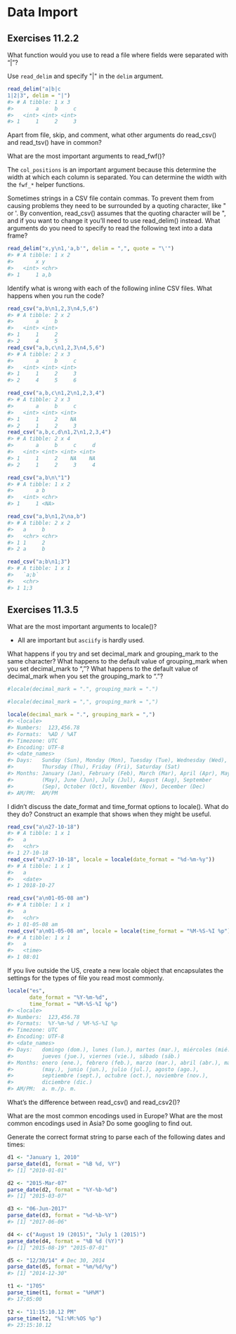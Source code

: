 
# Data Import



## Exercises 11.2.2

What function would you use to read a file where fields were separated with “|”?

Use `read_delim` and specify "|" in the `delim` argument.


```r
read_delim("a|b|c
1|2|3", delim = "|")
#> # A tibble: 1 x 3
#>       a     b     c
#>   <int> <int> <int>
#> 1     1     2     3
```

Apart from file, skip, and comment, what other arguments do read_csv() and read_tsv() have in common?

What are the most important arguments to read_fwf()?

The `col_positions` is an important argument because this determine the width at which each column is separated. You can determine the width with the `fwf_*` helper functions.



Sometimes strings in a CSV file contain commas. To prevent them from causing problems they need to be surrounded by a quoting character, like " or '. By convention, read_csv() assumes that the quoting character will be ", and if you want to change it you’ll need to use read_delim() instead. What arguments do you need to specify to read the following text into a data frame?


```r
read_delim("x,y\n1,'a,b'", delim = ",", quote = "\'")
#> # A tibble: 1 x 2
#>       x y    
#>   <int> <chr>
#> 1     1 a,b
```

Identify what is wrong with each of the following inline CSV files. What happens when you run the code?


```r
read_csv("a,b\n1,2,3\n4,5,6")
#> # A tibble: 2 x 2
#>       a     b
#>   <int> <int>
#> 1     1     2
#> 2     4     5
read_csv("a,b,c\n1,2,3\n4,5,6")
#> # A tibble: 2 x 3
#>       a     b     c
#>   <int> <int> <int>
#> 1     1     2     3
#> 2     4     5     6

read_csv("a,b,c\n1,2\n1,2,3,4")
#> # A tibble: 2 x 3
#>       a     b     c
#>   <int> <int> <int>
#> 1     1     2    NA
#> 2     1     2     3
read_csv("a,b,c,d\n1,2\n1,2,3,4")
#> # A tibble: 2 x 4
#>       a     b     c     d
#>   <int> <int> <int> <int>
#> 1     1     2    NA    NA
#> 2     1     2     3     4

read_csv("a,b\n\"1")
#> # A tibble: 1 x 2
#>       a b    
#>   <int> <chr>
#> 1     1 <NA>

read_csv("a,b\n1,2\na,b")
#> # A tibble: 2 x 2
#>   a     b    
#>   <chr> <chr>
#> 1 1     2    
#> 2 a     b

read_csv("a;b\n1;3")
#> # A tibble: 1 x 1
#>   `a;b`
#>   <chr>
#> 1 1;3
```

## Exercises 11.3.5

What are the most important arguments to locale()?

- All are  important but `asciify` is hardly used.

What happens if you try and set decimal_mark and grouping_mark to the same character? What happens to the default value of grouping_mark when you set decimal_mark to “,”? What happens to the default value of decimal_mark when you set the grouping_mark to “.”?


```r
#locale(decimal_mark = ".", grouping_mark = ".")
```


```r
#locale(decimal_mark = ",", grouping_mark = ",")
```


```r
locale(decimal_mark = ".", grouping_mark = ",")
#> <locale>
#> Numbers:  123,456.78
#> Formats:  %AD / %AT
#> Timezone: UTC
#> Encoding: UTF-8
#> <date_names>
#> Days:   Sunday (Sun), Monday (Mon), Tuesday (Tue), Wednesday (Wed),
#>         Thursday (Thu), Friday (Fri), Saturday (Sat)
#> Months: January (Jan), February (Feb), March (Mar), April (Apr), May
#>         (May), June (Jun), July (Jul), August (Aug), September
#>         (Sep), October (Oct), November (Nov), December (Dec)
#> AM/PM:  AM/PM
```

I didn’t discuss the date_format and time_format options to locale(). What do they do? Construct an example that shows when they might be useful.


```r
read_csv("a\n27-10-18")
#> # A tibble: 1 x 1
#>   a       
#>   <chr>   
#> 1 27-10-18
read_csv("a\n27-10-18", locale = locale(date_format = "%d-%m-%y"))
#> # A tibble: 1 x 1
#>   a         
#>   <date>    
#> 1 2018-10-27
```


```r
read_csv("a\n01-05-08 am")
#> # A tibble: 1 x 1
#>   a          
#>   <chr>      
#> 1 01-05-08 am
read_csv("a\n01-05-08 am", locale = locale(time_format = "%M-%S-%I %p"))
#> # A tibble: 1 x 1
#>   a     
#>   <time>
#> 1 08:01
```

If you live outside the US, create a new locale object that encapsulates the settings for the types of file you read most commonly.


```r
locale("es",
       date_format = "%Y-%m-%d",
       time_format = "%M-%S-%I %p")
#> <locale>
#> Numbers:  123,456.78
#> Formats:  %Y-%m-%d / %M-%S-%I %p
#> Timezone: UTC
#> Encoding: UTF-8
#> <date_names>
#> Days:   domingo (dom.), lunes (lun.), martes (mar.), miércoles (mié.),
#>         jueves (jue.), viernes (vie.), sábado (sáb.)
#> Months: enero (ene.), febrero (feb.), marzo (mar.), abril (abr.), mayo
#>         (may.), junio (jun.), julio (jul.), agosto (ago.),
#>         septiembre (sept.), octubre (oct.), noviembre (nov.),
#>         diciembre (dic.)
#> AM/PM:  a. m./p. m.
```


What’s the difference between read_csv() and read_csv2()?

What are the most common encodings used in Europe? What are the most common encodings used in Asia? Do some googling to find out.

Generate the correct format string to parse each of the following dates and times:


```r
d1 <- "January 1, 2010"
parse_date(d1, format = "%B %d, %Y")
#> [1] "2010-01-01"

d2 <- "2015-Mar-07"
parse_date(d2, format = "%Y-%b-%d")
#> [1] "2015-03-07"

d3 <- "06-Jun-2017"
parse_date(d3, format = "%d-%b-%Y")
#> [1] "2017-06-06"

d4 <- c("August 19 (2015)", "July 1 (2015)")
parse_date(d4, format = "%B %d (%Y)")
#> [1] "2015-08-19" "2015-07-01"

d5 <- "12/30/14" # Dec 30, 2014
parse_date(d5, format = "%m/%d/%y")
#> [1] "2014-12-30"

t1 <- "1705"
parse_time(t1, format = "%H%M")
#> 17:05:00

t2 <- "11:15:10.12 PM"
parse_time(t2, "%I:%M:%OS %p")
#> 23:15:10.12
```
